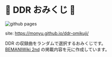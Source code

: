 # 💃 DDR おみくじ 🕺

![github pages](https://github.com/MoNyU/ddr-omikuji/workflows/github%20pages/badge.svg)

site: https://monyu.github.io/ddr-omikuji/

DDR の収録曲をランダムで選択するおみくじです。  
[BEMANIWiki 2nd](https://bemaniwiki.com/index.php?DanceDanceRevolution%20A20) の掲載内容を元に作成しています。
